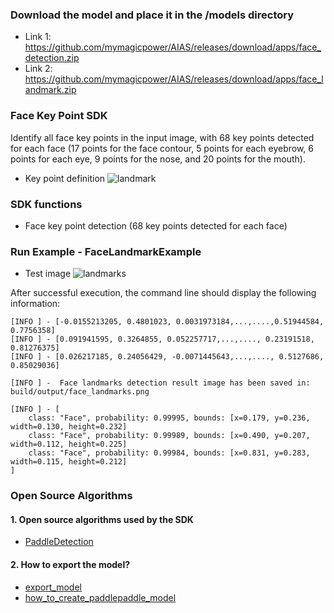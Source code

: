 
### Download the model and place it in the /models directory
- Link 1: https://github.com/mymagicpower/AIAS/releases/download/apps/face_detection.zip
- Link 2: https://github.com/mymagicpower/AIAS/releases/download/apps/face_landmark.zip

### Face Key Point SDK
Identify all face key points in the input image, with 68 key points detected for each face (17 points for the face contour, 5 points for each eyebrow, 6 points for each eye, 9 points for the nose, and 20 points for the mouth).

- Key point definition
![landmark](https://aias-home.oss-cn-beijing.aliyuncs.com/AIAS/face_landmark_sdk/face_landmark.jpeg)

### SDK functions
- Face key point detection (68 key points detected for each face)

### Run Example - FaceLandmarkExample
- Test image
![landmarks](https://aias-home.oss-cn-beijing.aliyuncs.com/AIAS/face_landmark_sdk/face-landmarks.png)

After successful execution, the command line should display the following information:
```text
[INFO ] - [-0.0155213205, 0.4801023, 0.0031973184,...,....,0.51944584, 0.7756358]
[INFO ] - [0.091941595, 0.3264855, 0.052257717,...,...., 0.23191518, 0.81276375]
[INFO ] - [0.026217185, 0.24056429, -0.0071445643,...,...., 0.5127686, 0.85029036]

[INFO ] -  Face landmarks detection result image has been saved in: build/output/face_landmarks.png

[INFO ] - [
	class: "Face", probability: 0.99995, bounds: [x=0.179, y=0.236, width=0.130, height=0.232]
	class: "Face", probability: 0.99989, bounds: [x=0.490, y=0.207, width=0.112, height=0.225]
	class: "Face", probability: 0.99984, bounds: [x=0.831, y=0.283, width=0.115, height=0.212]
]
```

### Open Source Algorithms
#### 1. Open source algorithms used by the SDK
- [PaddleDetection](https://github.com/PaddlePaddle/PaddleDetection)
#### 2. How to export the model?
- [export_model](https://github.com/PaddlePaddle/PaddleDetection/blob/release%2F2.4/tools/export_model.py)
- [how_to_create_paddlepaddle_model](http://docs.djl.ai/docs/paddlepaddle/how_to_create_paddlepaddle_model_zh.html)
